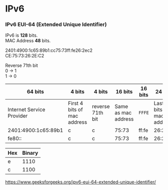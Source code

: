 # IPv6

### IPv6 EUI-64 (Extended Unique Identifier)

IPv6 is **128** bits. \
MAC Address **48** bits.

2401:4900:1c65:89b1:cc75:73ff:fe26:2ec2 \
CE:75:73:26:2E:C2

Reverse 71th bit \
0 -> 1 \
1 -> 0

64 bits | 4 bits | 4 bits | 16 bits | 16 bits | 24 bits
---|---|---|---|---|---
Internet Service Provider | First 4 bits of mac address | reverse 71th bit | Same as mac address | `FFFE` | Last 24 bits of mac address
2401:4900:1c65:89b1 | c | c | 75:73 | ff:fe | 26:2ec2
fe80:: | c |c | 75:73 | ff:fe | 26:2ec2


Hex | Binary
---|---
e | 1110
c | 1100


https://www.geeksforgeeks.org/ipv6-eui-64-extended-unique-identifier/
